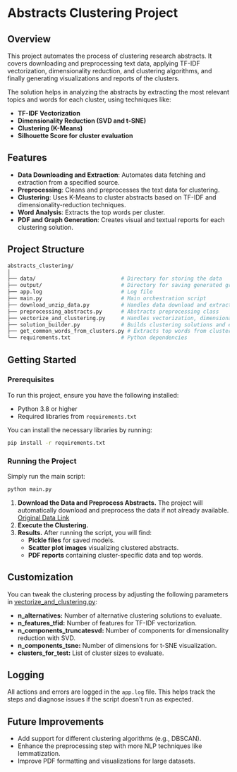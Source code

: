 # Abstracts Clustering Project

## Overview

This project automates the process of clustering research abstracts. It covers downloading and preprocessing text data, applying TF-IDF vectorization, dimensionality reduction, and clustering algorithms, and finally generating visualizations and reports of the clusters.

The solution helps in analyzing the abstracts by extracting the most relevant topics and words for each cluster, using techniques like:
- **TF-IDF Vectorization** 
- **Dimensionality Reduction (SVD and t-SNE)**
- **Clustering (K-Means)** 
- **Silhouette Score for cluster evaluation**

## Features

- **Data Downloading and Extraction**: Automates data fetching and extraction from a specified source.
- **Preprocessing**: Cleans and preprocesses the text data for clustering.
- **Clustering**: Uses K-Means to cluster abstracts based on TF-IDF and dimensionality-reduction techniques.
- **Word Analysis**: Extracts the top words per cluster.
- **PDF and Graph Generation**: Creates visual and textual reports for each clustering solution.

## Project Structure

```bash
abstracts_clustering/
│
├── data/                           # Directory for storing the data
├── output/                         # Directory for saving generated graphs, PDFs, and pickle files
├── app.log                         # Log file
├── main.py                         # Main orchestration script
├── download_unzip_data.py          # Handles data download and extraction
├── preprocessing_abstracts.py      # Abstracts preprocessing class
├── vectorize_and_clustering.py     # Handles vectorization, dimensionality reduction, and clustering
├── solution_builder.py             # Builds clustering solutions and evaluates them
├── get_common_words_from_clusters.py # Extracts top words from clusters
└── requirements.txt                # Python dependencies
```

## Getting Started
### Prerequisites
To run this project, ensure you have the following installed:

- Python 3.8 or higher
- Required libraries from `requirements.txt`

You can install the necessary libraries by running:

```bash
pip install -r requirements.txt
```

### Running the Project
Simply run the main script:
```bash
python main.py
```
1) **Download the Data and Preprocess Abstracts.**
The project will automatically download and preprocess the data if not already available.
[Original Data Link]('https://www.nsf.gov/awardsearch/download?DownloadFileName=2020&All=true')
2) **Execute the Clustering.**
3) **Results.** After running the script, you will find:
    - **Pickle files** for saved models.
    - **Scatter plot images** visualizing clustered abstracts.
    - **PDF reports** containing cluster-specific data and top words.

## Customization
You can tweak the clustering process by adjusting the following parameters in 
[vectorize_and_clustering.py](https://github.com/Lalo-Rodriguez/abstracts_clustering/blob/main/vectorize_and_clustering.py):
- **n_alternatives:** Number of alternative clustering solutions to evaluate.
- **n_features_tfid:** Number of features for TF-IDF vectorization.
- **n_components_truncatesvd:** Number of components for dimensionality reduction with SVD.
- **n_components_tsne:** Number of dimensions for t-SNE visualization.
- **clusters_for_test:** List of cluster sizes to evaluate.

## Logging 
All actions and errors are logged in the `app.log` file. 
This helps track the steps and diagnose issues if the script doesn't run as expected.

## Future Improvements
- Add support for different clustering algorithms (e.g., DBSCAN).
- Enhance the preprocessing step with more NLP techniques like lemmatization.
- Improve PDF formatting and visualizations for large datasets.